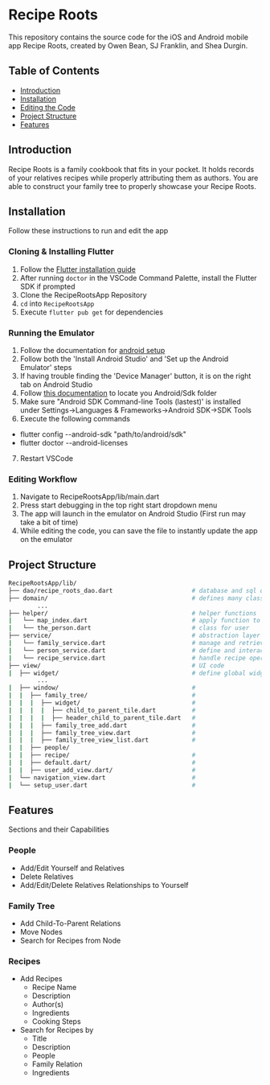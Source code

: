 # Recipe Roots

This repository contains the source code for the iOS and Android mobile app Recipe Roots, created by Owen Bean, SJ Franklin, and Shea Durgin.

## Table of Contents

- [Introduction](#Introduction)
- [Installation](#Installation)
- [Editing the Code](#Editing-the-Code)
- [Project Structure](#Project-Structure)
- [Features](#Features)

## Introduction
Recipe Roots is a family cookbook that fits in your pocket. It holds records of your relatives recipes while properly attributing them as authors. You are able to construct your family tree to properly showcase your Recipe Roots.

## Installation
Follow these instructions to run and edit the app  

### Cloning & Installing Flutter
1. Follow the [Flutter installation guide](https://docs.flutter.dev/get-started/install)  
2. After running `doctor` in the VSCode Command Palette, install the Flutter SDK if prompted  
3. Clone the RecipeRootsApp Repository
4. `cd` into `RecipeRootsApp`
5. Execute `flutter pub get` for dependencies

### Running the Emulator
1. Follow the documentation for [android setup](https://flutter.dev/docs/get-started/install/windows#android-setup)  
2. Follow both the 'Install Android Studio' and 'Set up the Android Emulator' steps  
3. If having trouble finding the 'Device Manager' button, it is on the right tab on Android Studio  
4. Follow [this documentation](https://developer.android.com/studio/command-line) to locate you Android/Sdk folder
5. Make sure "Android SDK Command-line Tools (lastest)' is installed under Settings->Languages & Frameworks->Android SDK->SDK Tools  
6. Execute the following commands  
-  flutter config --android-sdk "path/to/android/sdk"
-  flutter doctor --android-licenses

7. Restart VSCode  

### Editing Workflow
1. Navigate to RecipeRootsApp/lib/main.dart  
2. Press start debugging in the top right start dropdown menu
3. The app will launch in the emulator on Android Studio (First run may take a bit of time)  
4. While editing the code, you can save the file to instantly update the app on the emulator

## Project Structure

```bash
RecipeRootsApp/lib/
├── dao/recipe_roots_dao.dart                      # database and sql queries
├── domain/                                        # defines many classes
        ...
├── helper/                                        # helper functions
|   └── map_index.dart                             # apply function to items
|   └── the_person.dart                            # class for user
├── service/                                       # abstraction layer connecting UI to Database
|   └── family_service.dart                        # manage and retrieve family tree information
|   └── person_service.dart                        # define and interact with persons
|   └── recipe_service.dart                        # handle recipe operations
├── view/                                          # UI code
|  ├── widget/                                     # define global widgets
        ...
|  ├── window/                                     # 
|  |  ├── family_tree/                             #
|  |  |  ├── widget/                               #
|  |  |  |  ├── child_to_parent_tile.dart          #
|  |  |  |  ├── header_child_to_parent_tile.dart   #
|  |  |  ├── family_tree_add.dart                  #
|  |  |  ├── family_tree_view.dart                 #
|  |  |  ├── family_tree_view_list.dart            #
|  |  ├── people/
|  |  ├── recipe/                                  #
|  |  ├── default.dart/                            #
|  |  ├── user_add_view.dart/                      #
|  └── navigation_view.dart                        #
|  └── setup_user.dart                             #
```

## Features
Sections and their Capabilities

### People

- Add/Edit Yourself and Relatives
- Delete Relatives
- Add/Edit/Delete Relatives Relationships to Yourself

### Family Tree

- Add Child-To-Parent Relations
- Move Nodes
- Search for Recipes from Node

### Recipes

- Add Recipes
  - Recipe Name
  - Description
  - Author(s)
  - Ingredients
  - Cooking Steps
- Search for Recipes by
  - Title
  - Description
  - People
  - Family Relation
  - Ingredients
